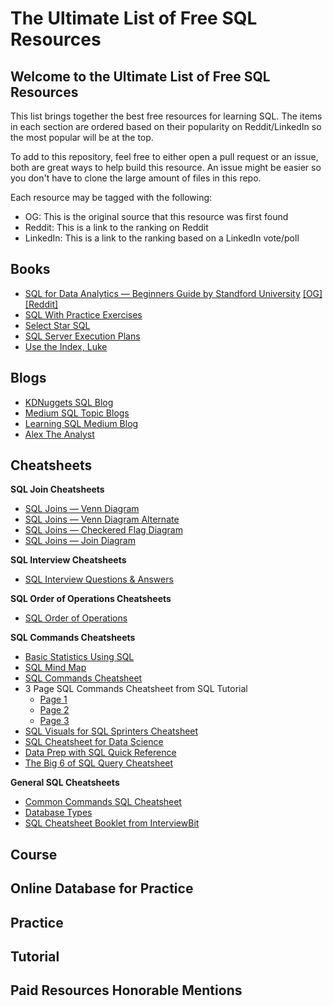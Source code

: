 # The Ultimate List of Free SQL Resources

## Welcome to the Ultimate List of Free SQL Resources

This list brings together the best free resources for learning SQL. The items in each section are ordered based on their popularity on Reddit/LinkedIn so the most popular will be at the top. 

To add to this repository, feel free to either open a pull request or an issue, both are great ways to help build this resource. An issue might be easier so you don't have to clone the large amount of files in this repo.

Each resource may be tagged with the following:
* OG: This is the original source that this resource was first found
* Reddit: This is a link to the ranking on Reddit
* LinkedIn: This is a link to the ranking based on a LinkedIn vote/poll

## Books
- [SQL for Data Analytics — Beginners Guide by Standford University](https://github.com/amartinson193/The_Ultimate_List_of_Free_SQL_Resources/blob/main/Books/SQL%20for%20Data%20Analytics%20by%20Standford%20University.pdf) [[OG]](https://www.linkedin.com/feed/update/urn:li:activity:6925857934140715008/?updateEntityUrn=urn%3Ali%3Afs_feedUpdate%3A%28V2%2Curn%3Ali%3Aactivity%3A6925857934140715008%29) [[Reddit]](https://www.reddit.com/r/learningsql/comments/utx7w5/sql_for_data_analytics_beginners_guide_by/)
- [SQL With Practice Exercises](https://github.com/amartinson193/The_Ultimate_List_of_Free_SQL_Resources/blob/main/Books/SQL%20with%20Practice%20Exercises.pdf)
- [Select Star SQL](https://selectstarsql.com/)
- [SQL Server Execution Plans](https://github.com/amartinson193/The_Ultimate_List_of_Free_SQL_Resources/blob/main/Books/SQL%20Server%20Execution%20Plans.pdf)
- [Use the Index, Luke](https://use-the-index-luke.com/)


## Blogs
- [KDNuggets SQL Blog](https://www.kdnuggets.com/tag/sql)
- [Medium SQL Topic Blogs](https://medium.com/tag/sql)
- [Learning SQL Medium Blog](https://www.linkedin.com/company/80829250/admin/)
- [Alex The Analyst](https://www.youtube.com/c/AlexTheAnalyst)

## Cheatsheets

**SQL Join Cheatsheets**
- [SQL Joins — Venn Diagram](https://github.com/amartinson193/The_Ultimate_List_of_Free_SQL_Resources/blob/main/CheatSheets/SQL%20Joins%20Venn%20Diagram.jpeg)
- [SQL Joins — Venn Diagram Alternate](https://github.com/amartinson193/The_Ultimate_List_of_Free_SQL_Resources/blob/main/CheatSheets/SQL%20Joins%20Alternate.png)
- [SQL Joins — Checkered Flag Diagram](https://github.com/amartinson193/SQL_Checkered_Flag_Join_Diagrams)
- [SQL Joins — Join Diagram](https://github.com/amartinson193/The_Ultimate_List_of_Free_SQL_Resources/blob/main/CheatSheets/Join%20Diagram.png)

**SQL Interview Cheatsheets**
- [SQL Interview Questions & Answers](https://github.com/amartinson193/The_Ultimate_List_of_Free_SQL_Resources/blob/main/CheatSheets/SQL%20Interview%20Questions%20%26%20Answers.pdf)

**SQL Order of Operations Cheatsheets**
- [SQL Order of Operations](https://github.com/amartinson193/The_Ultimate_List_of_Free_SQL_Resources/blob/main/CheatSheets/SQL%20Order%20of%20Execution%20-%20Data%20Science%20Infinity.pdf)

**SQL Commands Cheatsheets**
- [Basic Statistics Using SQL](https://github.com/amartinson193/The_Ultimate_List_of_Free_SQL_Resources/blob/main/CheatSheets/Basic%20Statistics%20Using%20SQL.pdf)
- [SQL Mind Map](https://github.com/amartinson193/The_Ultimate_List_of_Free_SQL_Resources/blob/main/CheatSheets/SQL%20Mind%20Map.jpeg)
- [SQL Commands Cheatsheet](https://github.com/amartinson193/The_Ultimate_List_of_Free_SQL_Resources/blob/main/CheatSheets/SQL%20Commands%20Cheatsheet.jpeg)
- 3 Page SQL Commands Cheatsheet from SQL Tutorial
  - [Page 1](https://github.com/amartinson193/The_Ultimate_List_of_Free_SQL_Resources/blob/main/CheatSheets/SQL-Cheet-Sheet-1-SQL-Tutorial.png)
  - [Page 2](https://github.com/amartinson193/The_Ultimate_List_of_Free_SQL_Resources/blob/main/CheatSheets/SQL-Cheat-Sheet-2-SQL-Tutorial.png)
  - [Page 3](https://github.com/amartinson193/The_Ultimate_List_of_Free_SQL_Resources/blob/main/CheatSheets/SQL-Cheat-Sheet-3-SQL-Tutorial.png)
- [SQL Visuals for SQL Sprinters Cheatsheet](https://github.com/amartinson193/The_Ultimate_List_of_Free_SQL_Resources/blob/main/CheatSheets/SQL%20Visuals%20for%20SQL%20Sprinters.pdf)
- [SQL Cheatsheet for Data Science](https://github.com/amartinson193/The_Ultimate_List_of_Free_SQL_Resources/blob/main/CheatSheets/SQL%20Cheat%20Sheet%20For%20Data%20Science.pdf)
- [Data Prep with SQL Quick Reference](https://github.com/amartinson193/The_Ultimate_List_of_Free_SQL_Resources/blob/main/CheatSheets/Data%20Prep%20with%20SQL%20-%20Quick%20Reference.jpeg)
- [The Big 6 of SQL Query Cheatsheet](https://github.com/amartinson193/The_Ultimate_List_of_Free_SQL_Resources/blob/main/CheatSheets/The%20Big%206%20of%20SQL%20Querying%20from%20Maven%20Analytics.pdf) 

**General SQL Cheatsheets**
- [Common Commands SQL Cheatsheet](https://github.com/amartinson193/The_Ultimate_List_of_Free_SQL_Resources/blob/main/CheatSheets/SQL%20Cheatsheet%20Compilation.jpeg)
- [Database Types](https://github.com/amartinson193/The_Ultimate_List_of_Free_SQL_Resources/blob/main/CheatSheets/Types%20of%20Databases.jpeg)
- [SQL Cheatsheet Booklet from InterviewBit](https://github.com/amartinson193/The_Ultimate_List_of_Free_SQL_Resources/blob/main/CheatSheets/SQL%20CheatSheet%20InterviewBit.pdf)

## Course

## Online Database for Practice

## Practice

## Tutorial

## Paid Resources Honorable Mentions

